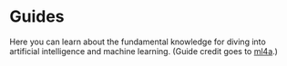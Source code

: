 # Guides
Here you can learn about the fundamental knowledge for diving into artificial intelligence and machine learning. (Guide credit goes to [ml4a](https://github.com/ml4a/ml4a-guides).)
